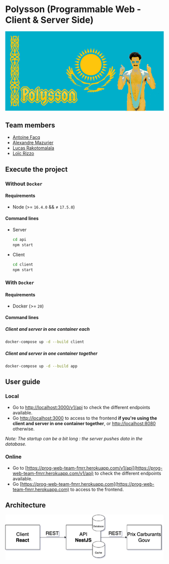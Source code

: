 # Polysson (Programmable Web - Client & Server Side)

![Emblem](resources/emblem.png "Emblem")

## Team members

- [Antoine Facq](https://github.com/AntoineFacq)
- [Alexandre Mazurier](https://github.com/Alexandre-MAZURIER)
- [Lucas Rakotomalala](https://github.com/LucasRakotomalala)
- [Loïc Rizzo](https://github.com/Loic-Rizzo)

## Execute the project

### Without `Docker`

#### Requirements

- Node (>= `16.4.0`  && ≠ `17.5.0`)

#### Command lines

- Server

  ```sh
  cd api
  npm start
  ```

- Client

  ```sh
  cd client
  npm start
  ```

### With `Docker`

#### Requirements

- Docker (>= `20`)

#### Command lines

##### Client and server in one container each

```sh
docker-compose up -d --build client
```

##### Client and server in one container together

```sh
docker-compose up -d --build app
```

## User guide

### Local

- Go to [http://localhost:3000/v1/api](http://localhost:3000/v1/api) to check the different endpoints available.
- Go [http://localhost:3000](http://localhost:3000) to access to the frontend **if you're using the client and server in one container together**, or [http://localhost:8080](http://localhost:8080) otherwise.

*Note: The startup can be a bit long : the server pushes data in the database.*

### Online

- Go to [https://prog-web-team-fmrr.herokuapp.com/v1/api](https://prog-web-team-fmrr.herokuapp.com/v1/api) to check the different endpoints available.
- Go [https://prog-web-team-fmrr.herokuapp.com](https://prog-web-team-fmrr.herokuapp.com) to access to the frontend.

## Architecture

![Architecture](resources/architecture.png "Architecture")

